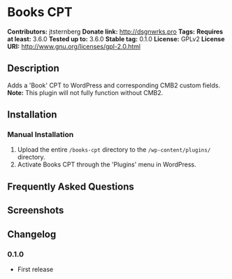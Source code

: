 # Books CPT #
**Contributors:**      jtsternberg
**Donate link:**       http://dsgnwrks.pro
**Tags:**
**Requires at least:** 3.6.0
**Tested up to:**      3.6.0
**Stable tag:**        0.1.0
**License:**           GPLv2
**License URI:**       http://www.gnu.org/licenses/gpl-2.0.html

## Description ##

Adds a 'Book' CPT to WordPress and corresponding CMB2 custom fields. **Note:** This plugin will not fully function without CMB2.

## Installation ##

### Manual Installation ###

1. Upload the entire `/books-cpt` directory to the `/wp-content/plugins/` directory.
2. Activate Books CPT through the 'Plugins' menu in WordPress.

## Frequently Asked Questions ##


## Screenshots ##


## Changelog ##

### 0.1.0 ###
* First release
